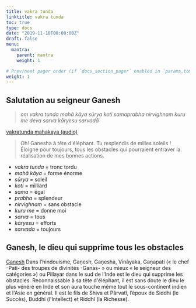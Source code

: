 ```yaml
---
title: vakra tunda
linktitle: vakra tunda
toc: true
type: docs
date: "2019-11-10T00:00:00Z"
draft: false
menu:
  mantra:
    parent: mantra
    weight: 1

# Prev/next pager order (if `docs_section_pager` enabled in `params.toml`)
weight: 1
---
```


## Salutation au seigneur Ganesh

> _oṃ
> vakra tunda mahā kāya
> sūrya koti samaprabha
> nirvighnam kuru me deva
> sarva kāryesu sarvadā_

[vakratunda mahakaya (audio)](https://www.youtube.com/watch?v=M3Ocg4QFJXo)

> Oh! Ganesha à tête d'éléphant.
> Tu resplendis de milles soleils !
> Éloigne pour toujours, tous les obstacles
> qui pourraient entraver la réalisation de mes bonnes actions.

* *vakra tunda* = tronc tordu
* *mahā kāya* = forme énorme
* *sūrya* = soleil
* *koti* = milliard
* *sama* =  égal
* *prabha* = splendeur
* *nirvighnam* = sans obstacle
* *kuru me* = donne moi
* *sarva* = tous
* *kāryesu* = efforts
* *sarvada* = toujours

## Ganesh, le dieu qui supprime tous les obstacles

[Ganesh](https://fr.wikipedia.org/wiki/Ganesh)
Dans l’hindouisme, Gaṇesh, Gaṇesha, Vinâyaka, Gaṇapati
(« le chef -Pati- des troupes de divinités -Ganas- » ou mieux
 « le seigneur des catégories ») ou Pillayar dans le sud de l’Inde est
le dieu qui supprime les obstacles.
Reconnaissable à sa tête d'éléphant, il est sans doute le dieu le plus
vénéré en Inde et son aura touche même tout le sous-continent indien et
l'Asie en général. Il est le fils de Shiva et Pârvatî, l’époux de
Siddhi (le Succès), Buddhi (l'Intellect) et Riddhî (la Richesse).
